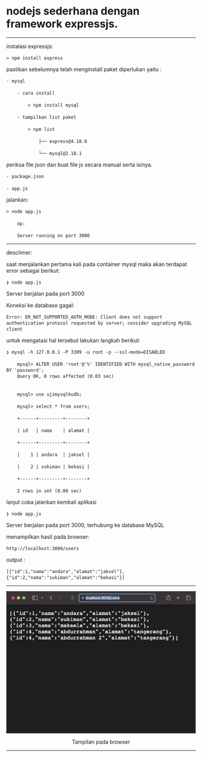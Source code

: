 # nodejs sederhana dengan framework expressjs.

---

instalasi expressjs:

    > npm install express


pastikan sebelumnya telah menginstall paket diperlukan yaitu :

    - mysql

        - cara install

            > npm install mysql

        - tampilkan list paket

            > npm list

                ├── express@4.18.0

                └── mysql@2.18.1


periksa file json dan buat file js secara manual serta isinya.

    - package.json

    - app.js



jalankan:

    > node app.js

        op:

        Server running on port 3000


---



desclimer:

saat menjalankan pertama kali pada container mysql maka akan terdapat error sebagai berikut:

    ❯ node app.js




Server berjalan pada port 3000

Koneksi ke database gagal:  

    Error: ER_NOT_SUPPORTED_AUTH_MODE: Client does not support authentication protocol requested by server; consider upgrading MySQL client




untuk mengatasi hal tersebut lakukan langkah berikut:

    ❯ mysql -h 127.0.0.1 -P 3309 -u root -p --ssl-mode=DISABLED

        mysql> ALTER USER 'root'@'%' IDENTIFIED WITH mysql_native_password BY 'password';
        Query OK, 0 rows affected (0.03 sec)


        mysql> use ujimysqlkudb;

        mysql> select * from users;

        +------+---------+--------+

        | id   | nama    | alamat |

        +------+---------+--------+

        |    1 | andara  | jaksel |

        |    2 | sukiman | bekasi |

        +------+---------+--------+

        2 rows in set (0.00 sec)




lanjut coba jalankan kembali aplikasi

    ❯ node app.js

Server berjalan pada port 3000, terhubung ke database MySQL




menampilkan hasil pada browser:

    http://localhost:3000/users



output :

    [{"id":1,"nama":"andara","alamat":"jaksel"},{"id":2,"nama":"sukiman","alamat":"bekasi"}]



---

<p align="center">
    <img src="./ss_appjs.png" alt="Tampilan pada browser" style="display: block; margin: 0 auto;">
</p>
<p align="center">Tampilan pada browser</p>

---